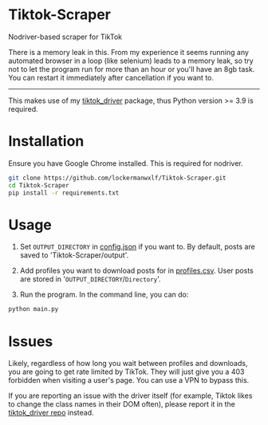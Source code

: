 # Tiktok-Scraper
Nodriver-based scraper for TikTok

There is a memory leak in this. From my experience it seems running any automated browser in a loop (like selenium) leads to a memory leak, so 
try not to let the program run for more than an hour or you'll have an 8gb task. You can restart it immediately after cancellation 
if you want to.

---

This makes use of my [tiktok_driver](https://github.com/lockermanwxlf/Tiktok-Driver) package, thus Python version >= 3.9 is required.

# Installation

Ensure you have Google Chrome installed. This is required for nodriver.

```bash
git clone https://github.com/lockermanwxlf/Tiktok-Scraper.git
cd Tiktok-Scraper
pip install -r requirements.txt
```

# Usage
1) Set `OUTPUT_DIRECTORY` in [config.json](config.json) if you want to. By default, posts are saved to 'Tiktok-Scraper/output'.

2) Add profiles you want to download posts for in [profiles.csv](profiles.csv). User posts are stored in '`OUTPUT_DIRECTORY`/`Directory`'.

3) Run the program. In the command line, you can do:
```bash
python main.py
```

# Issues
Likely, regardless of how long you wait between profiles and downloads, you are going to get rate limited by TikTok. They will just give you a 403 forbidden when visiting a user's page. You can use a VPN to bypass this.

If you are reporting an issue with the driver itself (for example, Tiktok likes to change the class names in their DOM often), please report it in the [tiktok_driver repo](https://github.com/lockermanwxlf/Tiktok-Driver) instead.
